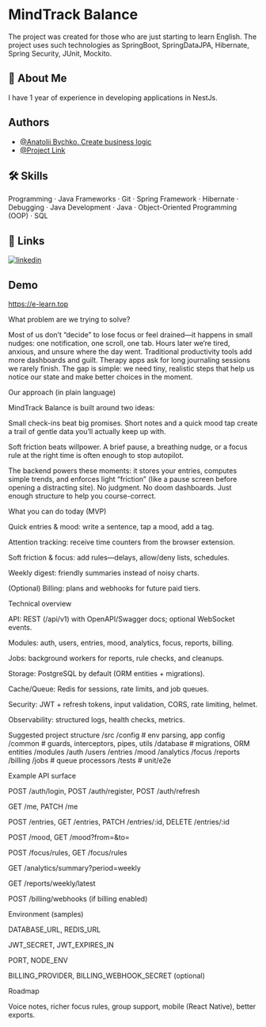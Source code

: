 
# MindTrack Balance

The project was created for those who are just starting to learn English. The project uses such technologies as SpringBoot, SpringDataJPA, Hibernate, Spring Security, JUnit, Mockito.


## 🚀 About Me
I have 1 year of experience in developing applications in NestJs.



## Authors

- [@Anatolii Bychko. Create business logic](https://www.github.com/bychko4891)
- [@Project Link](https://www.github.com/bychko4891/learnenglish)


## 🛠  Skills
Programming · Java Frameworks · Git · Spring Framework · Hibernate · Debugging · Java Development · Java · Object-Oriented Programming (OOP) · SQL


## 🔗 Links

[![linkedin](https://img.shields.io/badge/linkedin-0A66C2?style=for-the-badge&logo=linkedin&logoColor=white)](https://www.linkedin.com/in/anatolii-bychko/)



## Demo

https://e-learn.top

What problem are we trying to solve?

Most of us don’t “decide” to lose focus or feel drained—it happens in small nudges: one notification, one scroll, one tab. Hours later we’re tired, anxious, and unsure where the day went. Traditional productivity tools add more dashboards and guilt. Therapy apps ask for long journaling sessions we rarely finish. The gap is simple: we need tiny, realistic steps that help us notice our state and make better choices in the moment.

Our approach (in plain language)

MindTrack Balance is built around two ideas:

Small check-ins beat big promises. Short notes and a quick mood tap create a trail of gentle data you’ll actually keep up with.

Soft friction beats willpower. A brief pause, a breathing nudge, or a focus rule at the right time is often enough to stop autopilot.

The backend powers these moments: it stores your entries, computes simple trends, and enforces light “friction” (like a pause screen before opening a distracting site). No judgment. No doom dashboards. Just enough structure to help you course-correct.

What you can do today (MVP)

Quick entries & mood: write a sentence, tap a mood, add a tag.

Attention tracking: receive time counters from the browser extension.

Soft friction & focus: add rules—delays, allow/deny lists, schedules.

Weekly digest: friendly summaries instead of noisy charts.

(Optional) Billing: plans and webhooks for future paid tiers.

Technical overview

API: REST (/api/v1) with OpenAPI/Swagger docs; optional WebSocket events.

Modules: auth, users, entries, mood, analytics, focus, reports, billing.

Jobs: background workers for reports, rule checks, and cleanups.

Storage: PostgreSQL by default (ORM entities + migrations).

Cache/Queue: Redis for sessions, rate limits, and job queues.

Security: JWT + refresh tokens, input validation, CORS, rate limiting, helmet.

Observability: structured logs, health checks, metrics.

Suggested project structure
/src
  /config          # env parsing, app config
  /common          # guards, interceptors, pipes, utils
  /database        # migrations, ORM entities
  /modules
    /auth
    /users
    /entries
    /mood
    /analytics
    /focus
    /reports
    /billing
  /jobs            # queue processors
  /tests           # unit/e2e

Example API surface

POST /auth/login, POST /auth/register, POST /auth/refresh

GET /me, PATCH /me

POST /entries, GET /entries, PATCH /entries/:id, DELETE /entries/:id

POST /mood, GET /mood?from=&to=

POST /focus/rules, GET /focus/rules

GET /analytics/summary?period=weekly

GET /reports/weekly/latest

POST /billing/webhooks (if billing enabled)

Environment (samples)

DATABASE_URL, REDIS_URL

JWT_SECRET, JWT_EXPIRES_IN

PORT, NODE_ENV

BILLING_PROVIDER, BILLING_WEBHOOK_SECRET (optional)

Roadmap

Voice notes, richer focus rules, group support, mobile (React Native), better exports.
